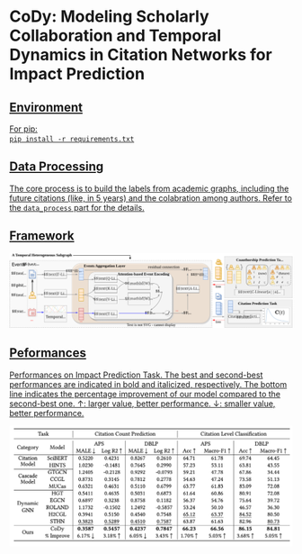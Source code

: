 <div algin="center">

# CoDy: Modeling Scholarly Collaboration and Temporal Dynamics in Citation Networks for Impact Prediction

<a href='https://dl.acm.org/doi/10.1145/3626772.3657926'>
</div>

Environment
---
For pip: 
<br>
`pip install -r requirements.txt`


Data Processing
---
The core process is to build the labels from academic graphs, including the future citations (like, in 5 years) and the colabration among authors. Refer to the `data_process` part for the details.

Framework
---
<img src="assets/framework.svg" alt="cody framework" width="800"/> 

Peformances
---
Performances on Impact Prediction Task. The best and second-best performances are indicated in bold and italicized, respectively. The bottom line indicates the percentage improvement of our model compared to the second-best one. ↑: larger value, better performance. ↓: smaller value, better performance.

<img src='assets/performance.png' alt='cody performance' width=800>
